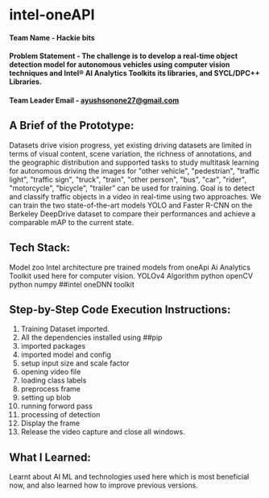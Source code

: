 # intel-oneAPI

#### Team Name - Hackie bits
#### Problem Statement - The challenge is to develop a real-time object detection model for autonomous vehicles using computer vision techniques and Intel® AI Analytics Toolkits its libraries, and SYCL/DPC++ Libraries.
#### Team Leader Email - ayushsonone27@gmail.com

## A Brief of the Prototype:
Datasets drive vision progress, yet existing driving datasets are limited in 
terms of visual content, scene variation, the richness of annotations, and the geographic 
distribution and supported tasks to study multitask learning for autonomous driving the 
images for "other vehicle", "pedestrian", "traffic light", "traffic sign", "truck", "train", "other 
person", "bus", "car", "rider", "motorcycle", "bicycle", "trailer” can be used for training. Goal is 
to detect and classify traffic objects in a video in real-time using two approaches. We can 
train the two state-of-the-art models YOLO and Faster R-CNN on the Berkeley DeepDrive 
dataset to compare their performances and achieve a comparable mAP to the current state.

## Tech Stack: 
Model zoo Intel architecture pre trained models from oneApi Ai 
Analytics Toolkit used here for computer vision.
YOLOv4 Algorithm
python openCV
python numpy
##intel oneDNN toolkit
   
## Step-by-Step Code Execution Instructions:
1. Training Dataset imported.
2. All the dependencies installed using ##pip
3. imported packages
4. imported model and config
5. setup input size and scale factor
6. opening video file
7. loading class labels
8. preprocess frame
9. setting up blob
10. running forword pass
11. processing of detection
12. Display the frame
13. Release the video capture and close all windows.

## What I Learned:
   Learnt about AI ML and technologies used here which is most beneficial now, and also learned how to improve previous versions. 
